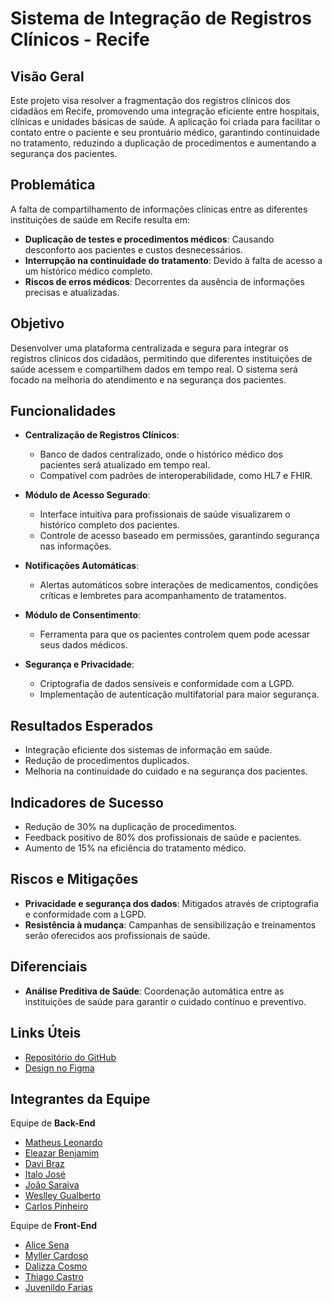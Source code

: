 # Sistema de Integração de Registros Clínicos - Recife

## Visão Geral

Este projeto visa resolver a fragmentação dos registros clínicos dos cidadãos em Recife, promovendo uma integração eficiente entre hospitais, clínicas e unidades básicas de saúde. A aplicação foi criada para facilitar o contato entre o paciente e seu prontuário médico, garantindo continuidade no tratamento, reduzindo a duplicação de procedimentos e aumentando a segurança dos pacientes.

## Problemática

A falta de compartilhamento de informações clínicas entre as diferentes instituições de saúde em Recife resulta em:

- **Duplicação de testes e procedimentos médicos**: Causando desconforto aos pacientes e custos desnecessários.
- **Interrupção na continuidade do tratamento**: Devido à falta de acesso a um histórico médico completo.
- **Riscos de erros médicos**: Decorrentes da ausência de informações precisas e atualizadas.

## Objetivo

Desenvolver uma plataforma centralizada e segura para integrar os registros clínicos dos cidadãos, permitindo que diferentes instituições de saúde acessem e compartilhem dados em tempo real. O sistema será focado na melhoria do atendimento e na segurança dos pacientes.

## Funcionalidades

- **Centralização de Registros Clínicos**:
  - Banco de dados centralizado, onde o histórico médico dos pacientes será atualizado em tempo real.
  - Compatível com padrões de interoperabilidade, como HL7 e FHIR.

- **Módulo de Acesso Segurado**:
  - Interface intuitiva para profissionais de saúde visualizarem o histórico completo dos pacientes.
  - Controle de acesso baseado em permissões, garantindo segurança nas informações.

- **Notificações Automáticas**:
  - Alertas automáticos sobre interações de medicamentos, condições críticas e lembretes para acompanhamento de tratamentos.

- **Módulo de Consentimento**:
  - Ferramenta para que os pacientes controlem quem pode acessar seus dados médicos.

- **Segurança e Privacidade**:
  - Criptografia de dados sensíveis e conformidade com a LGPD.
  - Implementação de autenticação multifatorial para maior segurança.

## Resultados Esperados

- Integração eficiente dos sistemas de informação em saúde.
- Redução de procedimentos duplicados.
- Melhoria na continuidade do cuidado e na segurança dos pacientes.

## Indicadores de Sucesso

- Redução de 30% na duplicação de procedimentos.
- Feedback positivo de 80% dos profissionais de saúde e pacientes.
- Aumento de 15% na eficiência do tratamento médico.

## Riscos e Mitigações

- **Privacidade e segurança dos dados**: Mitigados através de criptografia e conformidade com a LGPD.
- **Resistência à mudança**: Campanhas de sensibilização e treinamentos serão oferecidos aos profissionais de saúde.

## Diferenciais

- **Análise Preditiva de Saúde**: Coordenação automática entre as instituições de saúde para garantir o cuidado contínuo e preventivo.

## Links Úteis

- [Repositório do GitHub](https://github.com/orgs/Pronto-Recife)
- [Design no Figma](https://www.figma.com/design/pnMSAFtg5QXfetJ5IkjeKY/ProntoRecife-Layout-%7C-Wireframe%2C-Guia-de-Marca-e-Identidade-Visual?node-id=1-2&t=E0j73MHQBUjhUdXU-0)

## Integrantes da Equipe

Equipe de **Back-End**
- [Matheus Leonardo](https://github.com/matheusleobelo)    
- [Eleazar Benjamim](https://github.com/Ben-SS1)
- [Davi Braz](https://github.com/DaviBrazS)  
- [Italo José](https://github.com/ItaloJCsilva)  
- [João Saraiva](https://github.com/JoaoSaraiva250804)  
- [Weslley Gualberto](https://github.com/WesRush)  
- [Carlos Pinheiro](https://github.com/CarlosfcPinheiro)  

Equipe de **Front-End**
- [Alice Sena](https://github.com/alicessena)
- [Myller Cardoso](https://github.com/myllercardoso)  
- [Dalizza Cosmo](https://github.com/DALIZZA)  
- [Thiago Castro](https://github.com/Thiago-Castro-7)
- [Juvenildo Farias](https://github.com/Jott47) 
